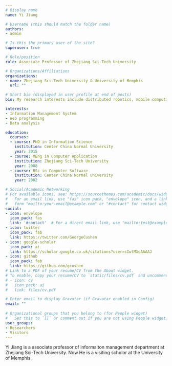 ```yaml
---
# Display name
name: Yi Jiang

# Username (this should match the folder name)
authors:
- admin

# Is this the primary user of the site?
superuser: true

# Role/position
role: Associate Professor of Zhejiang Sci-Tech University

# Organizations/Affiliations
organizations:
- name: Zhejiang Sci-Tech University & University of Memphis
  url: ""

# Short bio (displayed in user profile at end of posts)
bio: My research interests include distributed robotics, mobile computing and programmable matter.

interests:
- Information Management System
- Web programming
- Data analysis

education:
  courses:
  - course: PhD in Information Science
    institution: Center China Normal University
    year: 2015
  - course: MEng in Computer Application
    institution: Zhejiang Sci-Tech University
    year: 2008
  - course: BSc in Computer Software
    institution: Center China Normal University
    year: 2002

# Social/Academic Networking
# For available icons, see: https://sourcethemes.com/academic/docs/widgets/#icons
#   For an email link, use "fas" icon pack, "envelope" icon, and a link in the
#   form "mailto:your-email@example.com" or "#contact" for contact widget.
social:
- icon: envelope
  icon_pack: fas
  link: '#contact'  # For a direct email link, use "mailto:test@example.org".
- icon: twitter
  icon_pack: fab
  link: https://twitter.com/GeorgeCushen
- icon: google-scholar
  icon_pack: ai
  link: https://scholar.google.co.uk/citations?user=sIwtMXoAAAAJ
- icon: github
  icon_pack: fab
  link: https://github.com/gcushen
# Link to a PDF of your resume/CV from the About widget.
# To enable, copy your resume/CV to `static/files/cv.pdf` and uncomment the lines below.  
# - icon: cv
#   icon_pack: ai
#   link: files/cv.pdf

# Enter email to display Gravatar (if Gravatar enabled in Config)
email: ""
  
# Organizational groups that you belong to (for People widget)
#   Set this to `[]` or comment out if you are not using People widget.  
user_groups:
- Researchers
- Visitors
---
```


Yi Jiang is a associate professor of informaiton management department at Zhejiang Sci-Tech University. Now He is a visiting scholor at the University of Memphis.


